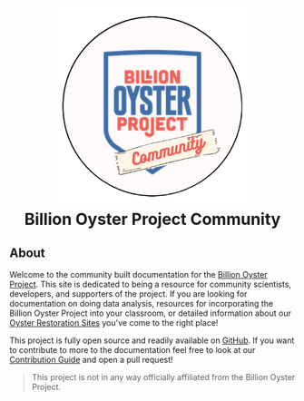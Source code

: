 <h1 align="center">
  <br>
  <a href=""><img src="https://github.com/Billion-Oyster-Project-Community/billion-oyster-project-community.github.io/blob/main/images/community-transparent.png?raw=true" height="350px" width="350px"></a>
  <br>
  Billion Oyster Project Community
  <br>
</h1>

## About

Welcome to the community built documentation for the <a href="https://www.billionoysterproject.org/" target="_blank">Billion Oyster Project</a>. This site is dedicated to being a resource for community scientists, developers, and supporters of the project. If you are looking for documentation on doing data analysis, resources for incorporating the Billion Oyster Project into your classroom, or detailed information about our <a href="https://www.billionoysterproject.org/reefs" target="_blank">Oyster Restoration Sites</a> you've come to the right place!

This project is fully open source and readily available on 
<a href="https://github.com/Billion-Oyster-Project-Community/billion-oyster-project-community.github.io" target="_blank">GitHub</a>. If you want to contribute to more to the documentation feel free to look at our <a href="#" target="_blank">Contribution Guide</a> and open a pull request!

> This project is not in any way officially affiliated from the Billion Oyster Project.